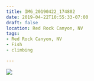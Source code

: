 ```yaml
---
title: IMG_20190422_174802
date: 2019-04-22T10:55:33-07:00
draft: false
location: Red Rock Canyon, NV
tags:
- Red Rock Canyon, NV
- Fish
- climbing

---
```

![](https://d17enza3bfujl8.cloudfront.net/IMG_20190422_174802.jpg)
